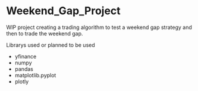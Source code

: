 # Weekend_Gap_Project
WIP project creating a trading algorithm to test a weekend gap strategy and then to trade the weekend gap. 

Librarys used or planned to be used 
- yfinance
- numpy
- pandas
- matplotlib.pyplot
- plotly
